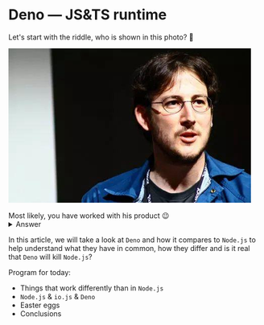 # Deno — JS&TS runtime

Let's start with the riddle, who is shown in this photo? 🙂

<p align="center">

[![Ryan dahl](./img/ryan-dahl.jpeg)](https://en.wikipedia.org/wiki/Ryan_Dahl)

</p>
Most likely, you have worked with his product 😉

<details>
  <summary>Answer</summary>

  [**Ryan Dahl**](https://en.wikipedia.org/wiki/Ryan_Dahl) is a software engineer and the original developer of the **`Node.js`** (~2009 year). In January 2012, Dahl announced that he turn over the reins to [NPM](https://en.wikipedia.org/wiki/Npm_(software)) creator.

  In 2018 he made a presentation ['10 things I regret about Node.js'](https://www.youtube.com/watch?v=M3BM9TB-8yA&vl=en) at the [JSConf](https://jsconf.com/) conference. Also, at this presentation, he announced [Deno](https://deno.land/) — a secure runtime for JavaScript and TypeScript.
</details>

In this article, we will take a look at `Deno` and how it compares to `Node.js` to help understand what they have in common, how they differ and is it real that `Deno` will kill `Node.js`?

Program for today:
 - Things that work differently than in `Node.js`
 - `Node.js` & `io.js` & `Deno`
 - Easter eggs
 - Conclusions
